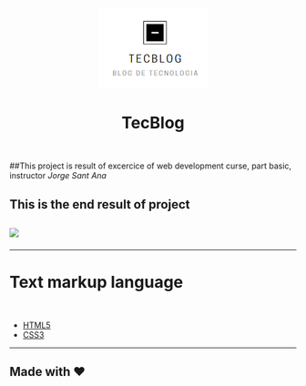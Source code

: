 <h1 align="center">
<img src="https://github.com/AdPsants/TecBlog/blob/77ebec8e42b72c7b78e4da808613decc16aeeeaa/TecBlog/imagens-readme/logo.PNG">
</h1>
<h1 align="center">TecBlog</h1>
<br>

<p>
 ##This project is result of excercice of web development curse, part basic, instructor <em>Jorge Sant Ana</em>
</p  
<hr>
<div algin="center">
<h2 algin="center"> This is the end result of project
<br>
<br>
    <img src="https://github.com/AdPsants/TecBlog/blob/77ebec8e42b72c7b78e4da808613decc16aeeeaa/TecBlog/imagens-readme/tecblog.gif">
</div>
<hr>
<h1 algin="center">Text markup language</h1><br>
<ul>
    <li><a href="https://developer.mozilla.org/pt-BR/docs/Web/HTML" target="blank">HTML5</a></li>
    <li><a href="https://developer.mozilla.org/pt-BR/docs/Web/CSS" target="_blank">CSS3</a></li>
</ul>
<hr>

## Made with &#10084;



